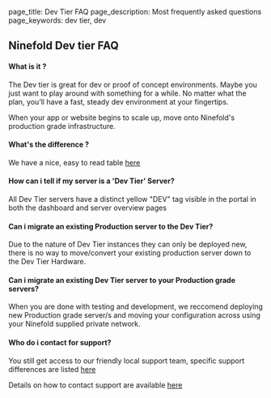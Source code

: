page_title: Dev Tier FAQ
page_description: Most frequently asked questions
page_keywords: dev tier, dev

## Ninefold Dev tier FAQ


#### What is it ?

The Dev tier is great for dev or proof of concept environments. Maybe you just want to play around with something for a while. No matter what the plan, you’ll have a fast, steady dev environment at your fingertips.

When your app or website begins to scale up, move onto Ninefold's production grade infrastructure.


#### What's the difference ?

We have a nice, easy to read table [here](http://ninefold.com/dev-tier-vs-production/)

#### How can i tell if my server is a 'Dev Tier' Server?
All Dev Tier servers have a distinct yellow "DEV" tag visible in the portal in both the dashboard and server overview pages


#### Can i migrate an existing Production server to the Dev Tier?

Due to the nature of Dev Tier instances they can only be deployed new, there is no way to move/convert your existing production server down to the Dev Tier Hardware. 

#### Can i migrate an existing Dev Tier server to your Production grade servers?

When you are done with testing and development, we reccomend deploying new Production grade server/s and moving your configuration across using your Ninefold supplied private network. 

#### Who do i contact for support? 

You still get access to our friendly local support team, specific support differences are listed [here](http://ninefold.com/dev-tier-vs-production/)

Details on how to contact support are available [here](support-policy.md)




